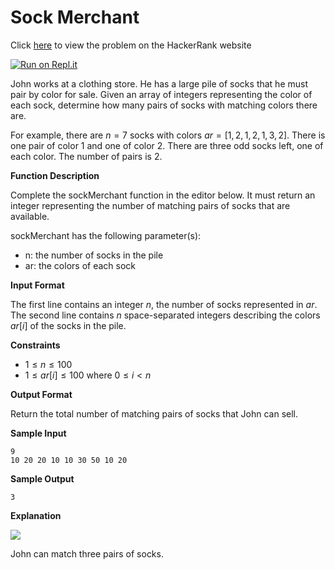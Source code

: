 # Sock Merchant
Click [here](https://www.hackerrank.com/challenges/sock-merchant/problem) to view the problem on the HackerRank website

[![Run on Repl.it](https://repl.it/badge/github/hamza-mughees/Sock-Merchant)](https://repl.it/github/hamza-mughees/Sock-Merchant)

John works at a clothing store. He has a large pile of socks that he must pair by color for sale. Given an array of integers representing the color of each sock, determine how many pairs of socks with matching colors there are.

For example, there are $n=7$ socks with colors $ar=[1,2,1,2,1,3,2]$. There is one pair of color $1$ and one of color $2$. There are three odd socks left, one of each color. The number of pairs is $2$.

**Function Description**

Complete the sockMerchant function in the editor below. It must return an integer representing the number of matching pairs of socks that are available.

sockMerchant has the following parameter(s):

- n: the number of socks in the pile
- ar: the colors of each sock

**Input Format**

The first line contains an integer $n$, the number of socks represented in $ar$.  
The second line contains $n$ space-separated integers describing the colors $ar[i]$ of the socks in the pile.

**Constraints**

- $1\leq n\leq 100$
- $1\leq ar[i]\leq 100$ where $0\leq i<n$

**Output Format**

Return the total number of matching pairs of socks that John can sell.

**Sample Input**
```
9
10 20 20 10 10 30 50 10 20
```

**Sample Output**
```
3
```

**Explanation**

![](https://s3.amazonaws.com/hr-challenge-images/25168/1474122392-c7b9097430-sock.png)

John can match three pairs of socks.
